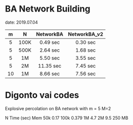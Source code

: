 # BA Network Building 
date: 2019.07.04

m | N | NetworkBA | NetworkBA_v2 |
:---: | :---: | :---: | :---: |
5   |   100K    | 0.49 sec | 0.30 sec
5   |   500K    | 2.64 sec | 1.68 sec
5   |   1M    | 5.50 sec | 3.55 sec
5   |   2M    | 11.35 sec | 7.45 sec
10   |   1M    | 8.66 sec | 7.56 sec



# Digonto vai codes
Explosive percolation on BA network with
m = 5
M=2

N        Time (sec)   Mem
50k      0.17 
100k     0.379
1M       4.7 
2M       9.5          250 MB






